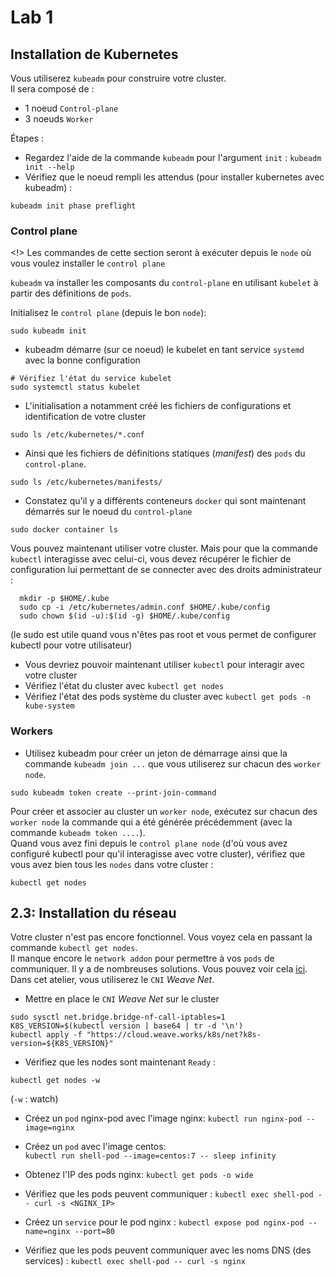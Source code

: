 # Lab 1

## Installation de Kubernetes

Vous utiliserez  `kubeadm` pour construire votre cluster.  
Il sera composé de :

- 1 noeud `Control-plane`
- 3 noeuds `Worker`

Étapes :

- Regardez l'aide de la commande `kubeadm` pour l'argument `init` : `kubeadm init --help`
- Vérifiez que le noeud rempli les attendus (pour installer kubernetes avec kubeadm) :

```shell
kubeadm init phase preflight
```

### Control plane

<!> Les commandes de cette section seront à exécuter depuis le `node` où vous voulez installer le `control plane`

`kubeadm` va installer les composants du `control-plane` en utilisant `kubelet` à partir des définitions de `pods`.

Initialisez le `control plane` (depuis le bon `node`):

```shell
sudo kubeadm init
```

- kubeadm démarre (sur ce noeud) le kubelet en tant service `systemd` avec la bonne configuration

```shell
# Vérifiez l'état du service kubelet
sudo systemctl status kubelet
```

- L'initialisation a notamment créé les fichiers de configurations et identification de votre cluster

```shell
sudo ls /etc/kubernetes/*.conf
```

- Ainsi que les fichiers de définitions statiques (*manifest*) des `pods` du `control-plane`.

```shell
sudo ls /etc/kubernetes/manifests/
```

- Constatez qu'il y a différents conteneurs `docker` qui sont maintenant démarrés sur le noeud du `control-plane`

```shell
sudo docker container ls
```

Vous pouvez maintenant utiliser votre cluster. Mais pour que la commande `kubectl` interagisse avec celui-ci, vous devez récupérer le fichier de configuration lui permettant de se connecter avec des droits administrateur :
```shell
  mkdir -p $HOME/.kube
  sudo cp -i /etc/kubernetes/admin.conf $HOME/.kube/config
  sudo chown $(id -u):$(id -g) $HOME/.kube/config
```
(le sudo est utile quand vous n'êtes pas root et vous permet de configurer kubectl pour votre utilisateur)  

- Vous devriez pouvoir maintenant utiliser `kubectl` pour interagir avec votre cluster
- Vérifiez l'état du cluster avec `kubectl get nodes`
- Vérifiez l'état des pods système du cluster avec `kubectl get pods -n kube-system`


### Workers

- Utilisez kubeadm pour créer un jeton de démarrage ainsi que la commande `kubeadm join ...` que vous utiliserez sur chacun des `worker node`. 

```shell
sudo kubeadm token create --print-join-command
```

Pour créer et associer au cluster un `worker node`, exécutez sur chacun des `worker node` la commande qui a été générée précédemment (avec la commande `kubeadm token ....`).  
Quand vous avez fini depuis le `control plane node` (d'où vous avez configuré kubectl pour qu'il interagisse avec votre cluster), vérifiez que vous avez bien tous les `nodes` dans votre cluster :

```shell
kubectl get nodes
```

## 2.3: Installation du réseau

Votre cluster n'est pas encore fonctionnel. Vous voyez cela en passant la commande `kubectl get nodes`.  
Il manque encore le `network addon` pour permettre à vos `pods` de communiquer.
Il y a de nombreuses solutions. Vous pouvez voir cela [ici](https://kubernetes.io/docs/setup/independent/create-cluster-kubeadm/#pod-network).  
Dans cet atelier, vous utiliserez le `CNI` _Weave Net_.

- Mettre en place le `CNI` _Weave Net_ sur le cluster

```shell
sudo sysctl net.bridge.bridge-nf-call-iptables=1
K8S_VERSION=$(kubectl version | base64 | tr -d '\n')
kubectl apply -f "https://cloud.weave.works/k8s/net?k8s-version=${K8S_VERSION}"
```

- Vérifiez que les nodes sont maintenant `Ready` :

```shell
kubectl get nodes -w
```
(`-w` : watch)

- Créez un `pod` nginx-pod avec l'image nginx:
  `kubectl run nginx-pod --image=nginx` 

- Créez un `pod` avec l'image centos:  
  `kubectl run shell-pod --image=centos:7 -- sleep infinity` 

- Obtenez l'IP des pods nginx: 
  `kubectl get pods -o wide`

- Vérifiez que les pods peuvent communiquer :
  `kubectl exec shell-pod -- curl -s <NGINX_IP>`

- Créez un `service` pour le pod nginx : 
  `kubectl expose pod nginx-pod --name=nginx --port=80`

- Vérifiez que les pods peuvent communiquer avec les noms DNS (des services) :
  `kubectl exec shell-pod -- curl -s nginx`
